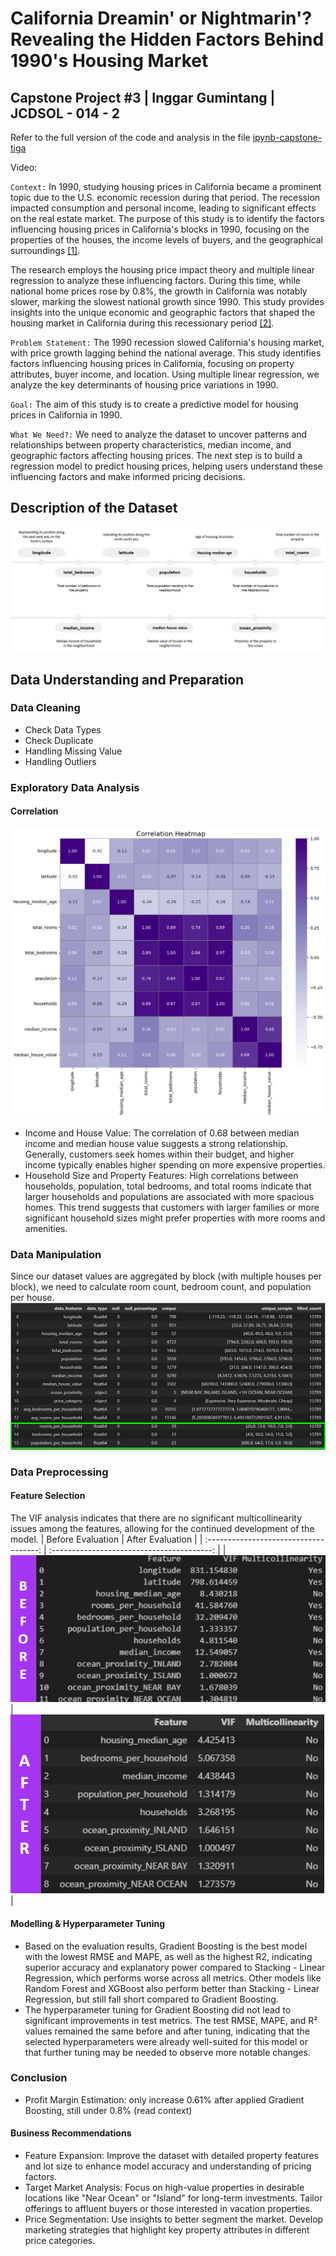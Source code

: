 # California Dreamin' or Nightmarin'? Revealing the Hidden Factors Behind 1990's Housing Market
## Capstone Project #3 | Inggar Gumintang | JCDSOL - 014 - 2
Refer to the full version of the code and analysis in the file [ipynb-capstone-tiga](https://github.com/inggargumintang/capstone-tiga-inggar/blob/main/capstone_tiga_inggar.ipynb)

Video: 

`Context:`
In 1990, studying housing prices in California became a prominent topic due to the U.S. economic recession during that period. The recession impacted consumption and personal income, leading to significant effects on the real estate market. The purpose of this study is to identify the factors influencing housing prices in California's blocks in 1990, focusing on the properties of the houses, the income levels of buyers, and the geographical surroundings [[1]](https://eudl.eu/pdf/10.4108/eai.18-11-2022.2327138).

The research employs the housing price impact theory and multiple linear regression to analyze these influencing factors. During this time, while national home prices rose by 0.8%, the growth in California was notably slower, marking the slowest national growth since 1990. This study provides insights into the unique economic and geographic factors that shaped the housing market in California during this recessionary period [[2]](https://www.ppic.org/wp-content/uploads/content/pubs/jtf/JTF_HousingMarketJTF.pdf).

`Problem Statement:`
The 1990 recession slowed California's housing market, with price growth lagging behind the national average. This study identifies factors influencing housing prices in California, focusing on property attributes, buyer income, and location. Using multiple linear regression, we analyze the key determinants of housing price variations in 1990.

`Goal:`
The aim of this study is to create a predictive model for housing prices in California in 1990.

`What We Need?:`
We need to analyze the dataset to uncover patterns and relationships between property characteristics, median income, and geographic factors affecting housing prices. The next step is to build a regression model to predict housing prices, helping users understand these influencing factors and make informed pricing decisions.

## Description of the Dataset
![Dataset](image/dataset.png)

## Data Understanding and Preparation
### Data Cleaning
- Check Data Types
- Check Duplicate
- Handling Missing Value
- Handling Outliers

### Exploratory Data Analysis
#### Correlation
![Correlation](image/correlation.png)
- Income and House Value: The correlation of 0.68 between median income and median house value suggests a strong relationship. Generally, customers seek homes within their budget, and higher income typically enables higher spending on more expensive properties.
- Household Size and Property Features: High correlations between households, population, total bedrooms, and total rooms indicate that larger households and populations are associated with more spacious homes. This trend suggests that customers with larger families or more significant household sizes might prefer properties with more rooms and amenities.

### Data Manipulation
Since our dataset values are aggregated by block (with multiple houses per block), we need to calculate room count, bedroom count, and population per house.
![Correlation](image/addColumn.png)

### Data Preprocessing
#### Feature Selection
The VIF analysis indicates that there are no significant multicollinearity issues among the features, allowing for the continued development of the model.
|                 Before Evaluation      |                    After Evaluation        |
| :------------------------------------: | :----------------------------------------: |
| ![Before](image/beforeVIF.png)         | ![After](image/afterVIF.png)               |

#### Modelling & Hyperparameter Tuning
- Based on the evaluation results, Gradient Boosting is the best model with the lowest RMSE and MAPE, as well as the highest R2, indicating superior accuracy and explanatory power compared to Stacking - Linear Regression, which performs worse across all metrics. Other models like Random Forest and XGBoost also perform better than Stacking - Linear Regression, but still fall short compared to Gradient Boosting.
- The hyperparameter tuning for Gradient Boosting did not lead to significant improvements in test metrics. The test RMSE, MAPE, and R² values remained the same before and after tuning, indicating that the selected hyperparameters were already well-suited for this model or that further tuning may be needed to observe more notable changes.

### Conclusion
- Profit Margin Estimation: only increase 0.61% after applied Gradient Boosting, still under 0.8% (read context)
#### Business Recommendations
- Feature Expansion: Improve the dataset with detailed property features and lot size to enhance model accuracy and understanding of pricing factors.
- Target Market Analysis: Focus on high-value properties in desirable locations like "Near Ocean" or "Island" for long-term investments. Tailor offerings to affluent buyers or those interested in vacation properties.
- Price Segmentation: Use insights to better segment the market. Develop marketing strategies that highlight key property attributes in different price categories.
